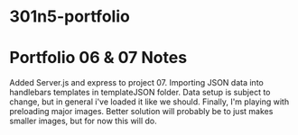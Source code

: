 # 301n5-portfolio


# Portfolio 06 & 07 Notes

Added Server.js and express to project 07.
Importing JSON data into handlebars templates in templateJSON folder. Data setup is subject to change, but in general i've loaded it like we should.
Finally, I'm playing with preloading major images. Better solution will probably be to just makes smaller images, but for now this will do.
